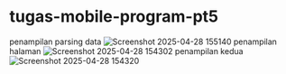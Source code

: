 # tugas-mobile-program-pt5
penampilan parsing data
![Screenshot 2025-04-28 155140](https://github.com/user-attachments/assets/93e05ea7-c72f-487c-9542-06150349007f)
penampilan halaman 
![Screenshot 2025-04-28 154302](https://github.com/user-attachments/assets/f3683f1e-048e-4f28-8881-ca8f4d4e7635)
penampilan kedua
![Screenshot 2025-04-28 154320](https://github.com/user-attachments/assets/99157581-7df6-4378-a471-d74f24f2e7fc)
